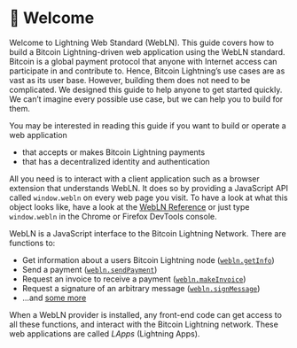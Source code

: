 # 👋 Welcome

Welcome to Lightning Web Standard (WebLN). This guide covers how to build a Bitcoin Lightning-driven web application using the WebLN standard. \
Bitcoin is a global payment protocol that anyone with Internet access can participate in and contribute to. Hence, Bitcoin Lightning’s use cases are as vast as its user base. However, building them does not need to be complicated. We designed this guide to help anyone to get started quickly. We can’t imagine every possible use case, but we can help you to build for them.

You may be interested in reading this guide if you want to build or operate a web application

* that accepts or makes Bitcoin Lightning payments
* that has a decentralized identity and authentication&#x20;

All you need is to interact with a client application such as a browser extension that understands WebLN. It does so by providing a JavaScript API called `window.webln` on every web page you visit. To have a look at what this object looks like, have a look at the [WebLN Reference](building-lightning-apps/webln-reference/) or just type `window.webln` in the Chrome or Firefox DevTools console.

WebLN is a JavaScript interface to the Bitcoin Lightning Network. There are functions to:&#x20;

* Get information about a users Bitcoin Lightning node ([`webln.getInfo`](building-lightning-apps/webln-reference/))&#x20;
* Send a payment ([`webln.sendPayment`](building-lightning-apps/webln-reference/))&#x20;
* Request an invoice to receive a payment ([`webln.makeInvoice`](building-lightning-apps/webln-reference/))&#x20;
* Request a signature of an arbitrary message ([`webln.signMessage`](building-lightning-apps/webln-reference/))&#x20;
* …and [some more](building-lightning-apps/webln-reference/)&#x20;

When a WebLN provider is installed, any front-end code can get access to all these functions, and interact with the Bitcoin Lightning network. These web applications are called _LApps_ (Lightning Apps).
